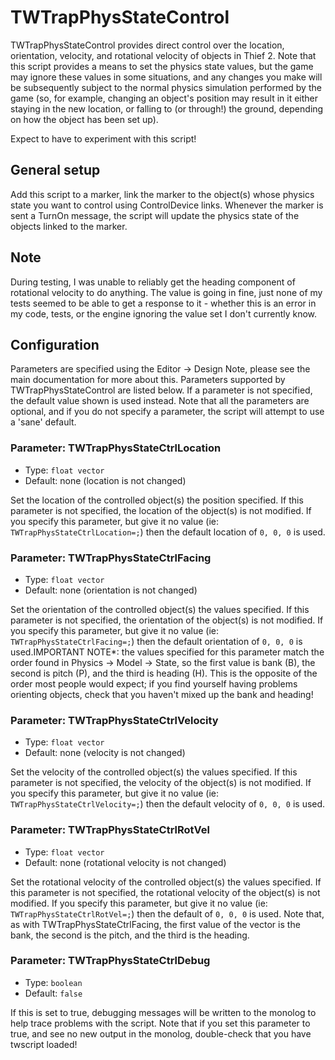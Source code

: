 # TWTrapPhysStateControl

TWTrapPhysStateControl provides direct control over the location, orientation,
velocity, and rotational velocity of objects in Thief 2. Note that this script
provides a means to set the physics state values, but the game may ignore these
values in some situations, and any changes you make will be subsequently subject
to the normal physics simulation performed by the game (so, for example, changing
an object's position may result in it either staying in the new location, or
falling to (or through!) the ground, depending on how the object has been set up).

Expect to have to experiment with this script!

## General setup

Add this script to a marker, link the marker to the object(s) whose physics
state you want to control using ControlDevice links. Whenever the marker is sent
a TurnOn message, the script will update the physics state of the objects linked
to the marker.

## Note

During testing, I was unable to reliably get the heading component of rotational
velocity to do anything. The value is going in fine, just none of my tests seemed
to be able to get a response to it - whether this is an error in my code, tests,
or the engine ignoring the value set I don't currently know.

## Configuration

Parameters are specified using the Editor -> Design Note, please see the
main documentation for more about this.  Parameters supported by
TWTrapPhysStateControl are listed below. If a parameter is not specified,
the default value shown is used instead. Note that all the parameters are
optional, and if you do not specify a parameter, the script will attempt to use
a 'sane' default.

### Parameter: TWTrapPhysStateCtrlLocation
- Type: `float vector`
- Default: none (location is not changed)

Set the location of the controlled object(s) the position specified. If this
parameter is not specified, the location of the object(s) is not modified. If you
specify this parameter, but give it no value (ie: `TWTrapPhysStateCtrlLocation=;`)
then the default location of `0, 0, 0` is used.

### Parameter: TWTrapPhysStateCtrlFacing
- Type: `float vector`
- Default: none (orientation is not changed)

Set the orientation of the controlled object(s) the values specified. If this
parameter is not specified, the orientation of the object(s) is not modified. If you
specify this parameter, but give it no value (ie: `TWTrapPhysStateCtrlFacing=;`)
then the default orientation of `0, 0, 0` is used.IMPORTANT NOTE*: the values
specified for this parameter match the order found in Physics -> Model -> State,
so the first value is bank (B), the second is pitch (P), and the third is
heading (H). This is the opposite of the order most people would expect; if you
find yourself having problems orienting objects, check that you haven't mixed up
the bank and heading!

### Parameter: TWTrapPhysStateCtrlVelocity
- Type: `float vector`
- Default: none (velocity is not changed)

Set the velocity of the controlled object(s) the values specified. If this
parameter is not specified, the velocity of the object(s) is not modified. If you
specify this parameter, but give it no value (ie: `TWTrapPhysStateCtrlVelocity=;`)
then the default velocity of `0, 0, 0` is used.

### Parameter: TWTrapPhysStateCtrlRotVel
- Type: `float vector`
- Default: none (rotational velocity is not changed)

Set the rotational velocity of the controlled object(s) the values specified. If
this parameter is not specified, the rotational velocity of the object(s) is not
modified. If you specify this parameter, but give it no value
(ie: `TWTrapPhysStateCtrlRotVel=;`) then the default of `0, 0, 0` is used. Note
that, as with TWTrapPhysStateCtrlFacing, the first value of the vector is the
bank, the second is the pitch, and the third is the heading.

### Parameter: TWTrapPhysStateCtrlDebug
- Type: `boolean`
- Default: `false`

If this is set to true, debugging messages will be written to the monolog to help
trace problems with the script. Note that if you set this parameter to true, and
see no new output in the monolog, double-check that you have twscript loaded!

